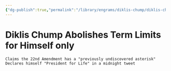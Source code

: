```yaml
---
{"dg-publish":true,"permalink":"/library/engrams/diklis-chump/diklis-chump-abolishes-term-limits-for-himself-only/","tags":["DC/Faux"]}
---
```


# Diklis Chump Abolishes Term Limits for Himself only
    Claims the 22nd Amendment has a "previously undiscovered asterisk"
    Declares himself "President for Life" in a midnight tweet
